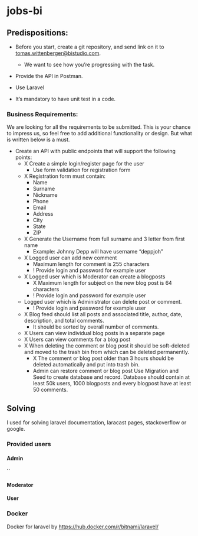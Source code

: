 # jobs-bi

## Predispositions:
- Before you start, create a git repository, and send link on it to tomas.wittenberger@bistudio.com. 
  - We want to see how you’re progressing with the task.

- Provide the API in Postman.
- Use Laravel
- It’s mandatory to have unit test in a code.

### Business Requirements:
We are looking for all the requirements to be submitted. This is your chance to impress us, so feel free to add
additional functionality or design. But what is written below is a must.
- Create an API with public endpoints that will support the following points:
  - X Create a simple login/register page for the user
    - Use form validation for registration form
  - X Registration form must contain:
    -  Name
    -  Surname
    -  Nickname
    -  Phone
    -  Email
    -  Address
    -  City
    -  State
    -  ZIP
  - X Generate the Username from full surname and 3 letter from first name
    - Example: Johnny Depp will have username “deppjoh”
  - X  Logged user can add new comment
      - Maximum length for comment is 255 characters
      - ! Provide login and password for example user
  - X Logged user which is Moderator can create a blogposts
      - X Maximum length for subject on the new blog post is 64 characters
      - ! Provide login and password for example user
  -  Logged user which is Administrator can delete post or comment.
      - ! Provide login and password for example user
  - X Blog feed should list all posts and associated title, author, date, description, and total comments.
    - It should be sorted by overall number of comments.
  - X Users can view individual blog posts in a separate page
  - X Users can view comments for a blog post
  - X When deleting the comment or blog post it should be soft-deleted and moved to the trash bin from
  which can be deleted permanently.
     - X The comment or blog post older than 3 hours should be deleted automatically and put into
  trash bin.
     - Admin can restore comment or blog post
Use Migration and Seed to create database and record. Database should contain at least 50k users, 1000
blogposts and every blogpost have at least 50 comments.

## Solving

I used for solving laravel documentation, laracast pages, stackoverflow or google.

### Provided users

#### Admin

``

#### Moderator
#### User


### Docker

Docker for laravel by https://hub.docker.com/r/bitnami/laravel/
